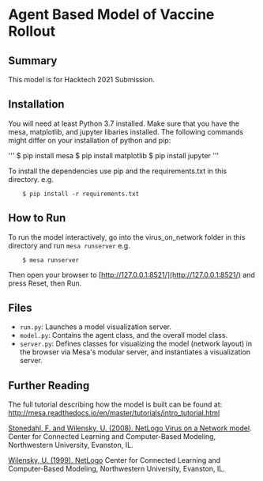 # Agent Based Model of Vaccine Rollout 

## Summary

This model is for Hacktech 2021 Submission. 

## Installation

You will need at least Python 3.7 installed. Make sure that you have the mesa, matplotlib, and jupyter libaries installed. The following commands might differ on your installation of python and pip:

'''
    $ pip install mesa
    $ pip install matplotlib
    $ pip install jupyter
'''

To install the dependencies use pip and the requirements.txt in this directory. e.g.

```
    $ pip install -r requirements.txt
```

## How to Run

To run the model interactively, go into the virus_on_network folder in this directory and run ``mesa runserver`` e.g.

```
    $ mesa runserver
```

Then open your browser to [http://127.0.0.1:8521/](http://127.0.0.1:8521/) and press Reset, then Run.

## Files

* ``run.py``: Launches a model visualization server.
* ``model.py``: Contains the agent class, and the overall model class.
* ``server.py``: Defines classes for visualizing the model (network layout) in the browser via Mesa's modular server, and instantiates a visualization server.

## Further Reading

The full tutorial describing how the model is built can be found at:
http://mesa.readthedocs.io/en/master/tutorials/intro_tutorial.html


[Stonedahl, F. and Wilensky, U. (2008). NetLogo Virus on a Network model](http://ccl.northwestern.edu/netlogo/models/VirusonaNetwork). 
Center for Connected Learning and Computer-Based Modeling, Northwestern University, Evanston, IL.


[Wilensky, U. (1999). NetLogo](http://ccl.northwestern.edu/netlogo/)
Center for Connected Learning and Computer-Based Modeling, Northwestern University, Evanston, IL.
